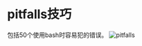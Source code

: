 # pitfalls技巧
包括50个使用bash时容易犯的错误。
![pitfalls](http://mywiki.wooledge.org/BashPitfalls#cp_.24file_.24target)
